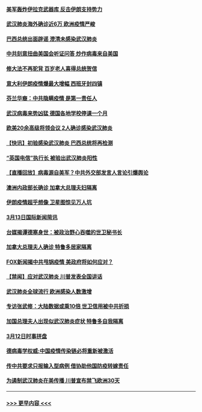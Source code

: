 #### [美军轰炸伊拉克武器库 反击伊朗支持势力](../pages/prog202/a102799127.md?t=03140931) 
#### [武汉肺炎海外确诊近6万 欧洲疫情严峻](../pages/prog202/a102799147.md?t=03140931) 
#### [巴西总统出面辟谣  澄清未感染武汉肺炎](../pages/prog202/a102799066.md?t=03140931) 
#### [中共刻意扭曲美国会听证问答 炒作病毒来自美国](../pages/prog202/a102799022.md?t=03140931) 
#### [修大法不再驼背 百岁老人喜得总统贺信](../pages/prog202/a102799026.md?t=03140931) 
#### [意大利伊朗疫情爆最大增幅 西班牙封四镇](../pages/prog202/a102798969.md?t=03140931) 
#### [芬兰华裔：中共隐瞒疫情 是第一责任人](../pages/prog202/a102798951.md?t=03140931) 
#### [武汉病毒来势凶猛 德国各地学校停课一个月](../pages/prog202/a102798978.md?t=03140931) 
#### [欧美20余高级将领会议 2人确诊感染武汉肺炎](../pages/prog202/a102798930.md?t=03140931) 
#### [【快讯】初验感染武汉肺炎 巴西总统将再检测](../pages/prog202/a102798917.md?t=03140931) 
#### [“英国电信”执行长 被验出武汉肺炎阳性](../pages/prog202/a102798904.md?t=03140931) 
#### [【直播回放】病毒源自美军？中共外交部发言人言论引爆舆论](../pages/prog202/a102798842.md?t=03140931) 
#### [澳洲内政部长确诊 加拿大总理夫妇隔离](../pages/prog202/a102798781.md?t=03140931) 
#### [伊朗疫情超乎想像 卫星图惊见万人坑](../pages/prog202/a102798711.md?t=03140931) 
#### [3月13日国际新闻简讯](../pages/prog202/a102798719.md?t=03140931) 
#### [台媒揭谭德塞身世：被政治野心吞噬的世卫秘书长](../pages/prog202/a102798536.md?t=03140931) 
#### [加拿大总理夫人确诊 特鲁多居家隔离](../pages/prog202/a102798517.md?t=03140931) 
#### [FOX新闻揭中共甩锅疫情 美政府将如何应对？](../pages/prog202/a102798399.md?t=03140931) 
#### [【禁闻】应对武汉肺炎 川普发表全国讲话](../pages/prog202/a102798327.md?t=03140931) 
#### [武汉肺炎全球流行 欧洲感染人数激增](../pages/prog202/a102798382.md?t=03140931) 
#### [专访张武修：大陆数据或乘10倍 世卫信用被中共折损](../pages/prog202/a102798376.md?t=03140931) 
#### [加国总理夫人出现似武汉肺炎症状 特鲁多自我隔离](../pages/prog202/a102798326.md?t=03140931) 
#### [3月12日时事拼盘](../pages/prog202/a102798314.md?t=03140931) 
#### [德病毒学权威:中国疫情传染链必将重新被激活](../pages/prog202/a102798303.md?t=03140931) 
#### [传中共要求只报输入型病例  借协助他国防疫转嫁责任](../pages/prog202/a102798279.md?t=03140931) 
#### [为遏制武汉肺炎在美传播 川普宣布禁飞欧洲30天](../pages/prog202/a102798249.md?t=03140931) 

----
#### [ >>> 更早内容 <<< ](../indexes/prog202-earlier.md)
